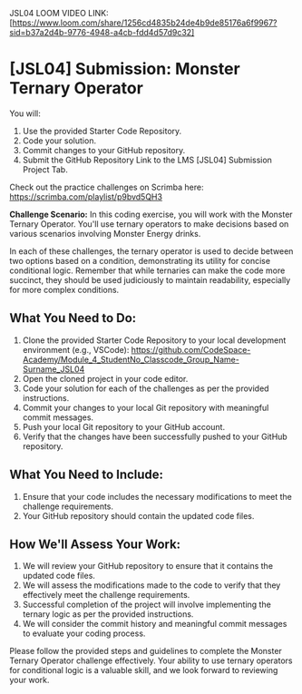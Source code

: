 JSL04 LOOM VIDEO LINK: [https://www.loom.com/share/1256cd4835b24de4b9de85176a6f9967?sid=b37a2d4b-9776-4948-a4cb-fdd4d57d9c32]

# [JSL04] Submission: Monster Ternary Operator

You will:
1. Use the provided Starter Code Repository.
2. Code your solution.
3. Commit changes to your GitHub repository.
4. Submit the GitHub Repository Link to the LMS [JSL04] Submission Project Tab.

Check out the practice challenges on Scrimba here: https://scrimba.com/playlist/p9bvd5QH3

**Challenge Scenario:** In this coding exercise, you will work with the Monster Ternary Operator. You'll use ternary operators to make decisions based on various scenarios involving Monster Energy drinks.

In each of these challenges, the ternary operator is used to decide between two options based on a condition, demonstrating its utility for concise conditional logic. Remember that while ternaries can make the code more succinct, they should be used judiciously to maintain readability, especially for more complex conditions.

## What You Need to Do:

1. Clone the provided Starter Code Repository to your local development environment (e.g., VSCode): https://github.com/CodeSpace-Academy/Module_4_StudentNo_Classcode_Group_Name-Surname_JSL04 
2. Open the cloned project in your code editor.
3. Code your solution for each of the challenges as per the provided instructions.
4. Commit your changes to your local Git repository with meaningful commit messages.
5. Push your local Git repository to your GitHub account.
6. Verify that the changes have been successfully pushed to your GitHub repository.

## What You Need to Include:

1. Ensure that your code includes the necessary modifications to meet the challenge requirements.
2. Your GitHub repository should contain the updated code files.

## How We'll Assess Your Work:

1. We will review your GitHub repository to ensure that it contains the updated code files.
2. We will assess the modifications made to the code to verify that they effectively meet the challenge requirements.
3. Successful completion of the project will involve implementing the ternary logic as per the provided instructions.
4. We will consider the commit history and meaningful commit messages to evaluate your coding process.

Please follow the provided steps and guidelines to complete the Monster Ternary Operator challenge effectively. Your ability to use ternary operators for conditional logic is a valuable skill, and we look forward to reviewing your work.



